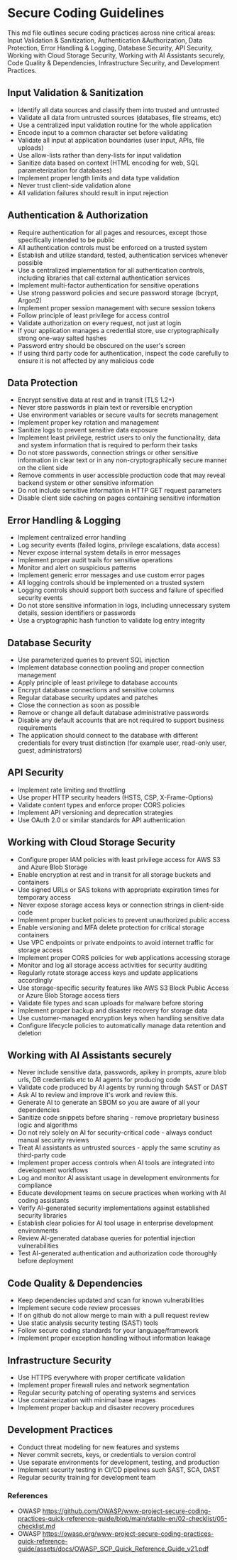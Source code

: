 # Secure Coding Guidelines
This md file outlines secure coding practices across nine critical areas: Input Validation &
  Sanitization, Authentication &Authorization, Data Protection, Error Handling & Logging, Database  Security, API Security, Working with Cloud Storage Security, Working with AI Assistants securely, Code Quality
  & Dependencies, Infrastructure Security, and Development Practices.

## Input Validation & Sanitization
- Identify all data sources and classify them into trusted and untrusted
- Validate all data from untrusted sources (databases, file streams, etc)
- Use a centralized input validation routine for the whole application
- Encode input to a common character set before validating
- Validate all input at application boundaries (user input, APIs, file uploads)
- Use allow-lists rather than deny-lists for input validation
- Sanitize data based on context (HTML encoding for web, SQL parameterization for databases)
- Implement proper length limits and data type validation
- Never trust client-side validation alone
- All validation failures should result in input rejection

## Authentication & Authorization
- Require authentication for all pages and resources, except those specifically intended to be public
- All authentication controls must be enforced on a trusted system
- Establish and utilize standard, tested, authentication services whenever possible
- Use a centralized implementation for all authentication controls, including libraries that call external authentication services
- Implement multi-factor authentication for sensitive operations
- Use strong password policies and secure password storage (bcrypt, Argon2)
- Implement proper session management with secure session tokens
- Follow principle of least privilege for access control
- Validate authorization on every request, not just at login
- If your application manages a credential store, use cryptographically strong one-way salted hashes
- Password entry should be obscured on the user's screen
- If using third party code for authentication, inspect the code carefully to ensure it is not affected by any malicious code

## Data Protection
- Encrypt sensitive data at rest and in transit (TLS 1.2+)
- Never store passwords in plain text or reversible encryption
- Use environment variables or secure vaults for secrets management
- Implement proper key rotation and management
- Sanitize logs to prevent sensitive data exposure
- Implement least privilege, restrict users to only the functionality, data and system information that is required to perform their tasks
- Do not store passwords, connection strings or other sensitive information in clear text or in any non-cryptographically secure manner on the client side
- Remove comments in user accessible production code that may reveal backend system or other sensitive information
- Do not include sensitive information in HTTP GET request parameters
- Disable client side caching on pages containing sensitive information

## Error Handling & Logging
- Implement centralized error handling
- Log security events (failed logins, privilege escalations, data access)
- Never expose internal system details in error messages
- Implement proper audit trails for sensitive operations
- Monitor and alert on suspicious patterns
- Implement generic error messages and use custom error pages
- All logging controls should be implemented on a trusted system
- Logging controls should support both success and failure of specified security events
- Do not store sensitive information in logs, including unnecessary system details, session identifiers or passwords
- Use a cryptographic hash function to validate log entry integrity
 
## Database Security
- Use parameterized queries to prevent SQL injection
- Implement database connection pooling and proper connection management
- Apply principle of least privilege to database accounts
- Encrypt database connections and sensitive columns
- Regular database security updates and patches
- Close the connection as soon as possible
- Remove or change all default database administrative passwords
- Disable any default accounts that are not required to support business requirements
- The application should connect to the database with different credentials for every trust distinction (for example user, read-only user, guest, administrators)


## API Security
- Implement rate limiting and throttling
- Use proper HTTP security headers (HSTS, CSP, X-Frame-Options)
- Validate content types and enforce proper CORS policies
- Implement API versioning and deprecation strategies
- Use OAuth 2.0 or similar standards for API authentication

## Working with Cloud Storage Security
- Configure proper IAM policies with least privilege access for AWS S3 and Azure Blob Storage
- Enable encryption at rest and in transit for all storage buckets and containers
- Use signed URLs or SAS tokens with appropriate expiration times for temporary access
- Never expose storage access keys or connection strings in client-side code
- Implement proper bucket policies to prevent unauthorized public access
- Enable versioning and MFA delete protection for critical storage containers
- Use VPC endpoints or private endpoints to avoid internet traffic for storage access
- Implement proper CORS policies for web applications accessing storage
- Monitor and log all storage access activities for security auditing
- Regularly rotate storage access keys and update applications accordingly
- Use storage-specific security features like AWS S3 Block Public Access or Azure Blob Storage access tiers
- Validate file types and scan uploads for malware before storing
- Implement proper backup and disaster recovery for storage data
- Use customer-managed encryption keys when handling sensitive data
- Configure lifecycle policies to automatically manage data retention and deletion

## Working with AI Assistants securely
- Never include sensitive data, passwords, apikey in prompts, azure blob urls, DB credentials etc to AI agents for producing code
- Validate code produced by AI agents by running through SAST or DAST
- Ask AI to review and improve it's work and review this.
- Generate AI to generate an SBOM so you are aware of all your dependencies
- Sanitize code snippets before sharing - remove proprietary business logic and algorithms
- Do not rely solely on AI for security-critical code - always conduct manual security reviews
- Treat AI assistants as untrusted sources - apply the same scrutiny as third-party code
- Implement proper access controls when AI tools are integrated into development workflows
- Log and monitor AI assistant usage in development environments for compliance
- Educate development teams on secure practices when working with AI coding assistants
- Verify AI-generated security implementations against established security libraries
- Establish clear policies for AI tool usage in enterprise development environments
- Review AI-generated database queries for potential injection vulnerabilities
- Test AI-generated authentication and authorization code thoroughly before deployment

## Code Quality & Dependencies
- Keep dependencies updated and scan for known vulnerabilities
- Implement secure code review processes
- If on github do not allow merge to main with a pull request review
- Use static analysis security testing (SAST) tools
- Follow secure coding standards for your language/framework
- Implement proper exception handling without information leakage

## Infrastructure Security
- Use HTTPS everywhere with proper certificate validation
- Implement proper firewall rules and network segmentation
- Regular security patching of operating systems and services
- Use containerization with minimal base images
- Implement proper backup and disaster recovery procedures

## Development Practices
- Conduct threat modeling for new features and systems
- Never commit secrets, keys, or credentials to version control
- Use separate environments for development, testing, and production
- Implement security testing in CI/CD pipelines such SAST, SCA, DAST
- Regular security training for development team


### References
- OWASP https://github.com/OWASP/www-project-secure-coding-practices-quick-reference-guide/blob/main/stable-en/02-checklist/05-checklist.md
- OWASP https://owasp.org/www-project-secure-coding-practices-quick-reference-guide/assets/docs/OWASP_SCP_Quick_Reference_Guide_v21.pdf

